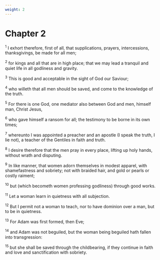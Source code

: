 ```yaml
---
weight: 2
---
```


# Chapter 2

<sup>1</sup> I exhort therefore, first of all, that supplications, prayers, intercessions, thanksgivings, be made for all men; 

<sup>2</sup> for kings and all that are in high place; that we may lead a tranquil and quiet life in all godliness and gravity. 

<sup>3</sup> This is good and acceptable in the sight of God our Saviour; 

<sup>4</sup> who willeth that all men should be saved, and come to the knowledge of the truth. 

<sup>5</sup> For there is one God, one mediator also between God and men, himself man, Christ Jesus, 

<sup>6</sup> who gave himself a ransom for all; the testimony to be borne in its own times; 

<sup>7</sup> whereunto I was appointed a preacher and an apostle (I speak the truth, I lie not), a teacher of the Gentiles in faith and truth. 

<sup>8</sup> I desire therefore that the men pray in every place, lifting up holy hands, without wrath and disputing. 

<sup>9</sup> In like manner, that women adorn themselves in modest apparel, with shamefastness and sobriety; not with braided hair, and gold or pearls or costly raiment; 

<sup>10</sup> but (which becometh women professing godliness) through good works. 

<sup>11</sup> Let a woman learn in quietness with all subjection. 

<sup>12</sup> But I permit not a woman to teach, nor to have dominion over a man, but to be in quietness. 

<sup>13</sup> For Adam was first formed, then Eve; 

<sup>14</sup> and Adam was not beguiled, but the woman being beguiled hath fallen into transgression: 

<sup>15</sup> but she shall be saved through the childbearing, if they continue in faith and love and sanctification with sobriety. 


